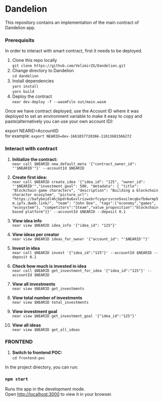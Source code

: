 Dandelion
==================

This repository contains an implementation of the main contract of Dandelion app. 

### Prerequisits
In order to interact with smart contract, first it needs to be deployed. 

1. Clone this repo locally\
       ```git clone https://github.com/VelimirZG/Dandelion.git```
2. Change directory to Dandelion\
       ```cd dandelion```
2. Install dependencies\
       ```yarn install```\
       ```yarn build```
3. Deploy the contract\
   ```near dev-deploy -f --wasmFile out/main.wasm```

Once we have contract deployed, use the Account ID where it was deployed to set an environment variable to make it easy to copy and paste(alternatively you can use your own account ID):

export NEARID=AccountID\
   for example: ```export NEARID=dev-1661857720366-11013681566272```

### Interact with contract

1. **Initialize the contract:**\
   ```near call $NEARID new_default_meta '{"contract_owner_id": "'$NEARID'"}' --accountId $NEARID```
   
2. **Create first idea:**\
```near call $NEARID create_idea '{"idea_id": "125", "owner_id": "'$NEARID'","investment_goal": 500, "metadata": { "title": "Blockchain game characters", "description": "Building a blockchain character ecosytem", "picture_url": "https://bafybeidl4hjbpdr6u6xvlrizwxbrfcyqurzvcnn5xoilmcqbxfbdwrmp5m.ipfs.dweb.link/", "team": "John Doe", "tags":["economy","games", "ecosystem"], "competitors":"Steam","value_proposition":"blockchain based platform"}}' --accountId $NEARID --deposit 0.1```

3. **View idea info**\
```near view $NEARID idea_info '{"idea_id": "125"}'```

4. **View ideas per creator**\
```near view $NEARID ideas_for_owner '{"account_id": "'$NEARID'"}'```

5. **Invest in idea**\
```near call $NEARID invest '{"idea_id":"125"}' --accountId $NEARID --deposit 0.1```

6. **Check how much is invested in idea**\
```near call $NEARID get_investment_for_idea '{"idea_id":"125"}' --accountId $NEARID```

7. **View all investments**\
```near view $NEARID get_investments```

8. **View total number of investments**\
```near view $NEARID total_investments```

9. **View investment goal**\
```near view $NEARID get_investment_goal '{"idea_id":"125"}'```

10. **View all ideas**\
```near view $NEARID get_all_ideas```


### FRONTEND


1. **Switch to frontend POC:**\
   ```cd frontend-poc```

In the project directory, you can run:

### `npm start`

Runs the app in the development mode.\
Open [http://localhost:3000](http://localhost:3000) to view it in your browser.